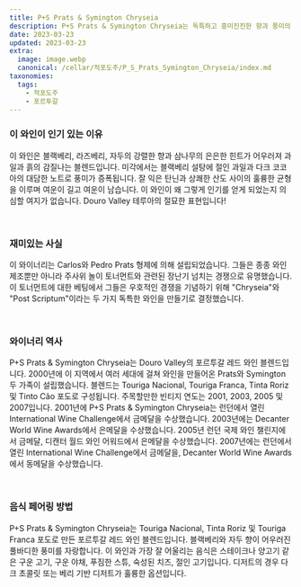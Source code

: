 ```yaml
---
title: P+S Prats & Symington Chryseia
description: P+S Prats & Symington Chryseia는 독특하고 흥미진진한 향과 풍미의 조화입니다. 잘 익은 붉은 과일, 향신료, 흙내음이 느껴지는 짙은 루비색입니다. 구개에서는 블랙베리, 자두, 블랙 체리의 힌트를 발견할 수 있으며 밝은 산도로 보완됩니다. 피니시가 길고 복합적이며 부드러운 타닌이 혀에 여운을 남긴다. 이 와인은 정말 독특하고 가장 안목 있는 미각도 만족시킬 것입니다!
date: 2023-03-23
updated: 2023-03-23
extra:
  image: image.webp
  canonical: /cellar/적포도주/P_S_Prats_Symington_Chryseia/index.md
taxonomies:
  tags: 
    - 적포도주
    - 포르투갈
---
```


### 이 와인이 인기 있는 이유

이 와인은 블랙베리, 라즈베리, 자두의 강렬한 향과 삼나무의 은은한 힌트가 어우러져 과일과 흙의 감질나는 블렌드입니다. 미각에서는 블랙베리 설탕에 절인 과일과 다크 코코아의 대담한 노트로 풍미가 증폭됩니다. 잘 익은 탄닌과 상쾌한 산도 사이의 훌륭한 균형을 이루며 여운이 길고 여운이 남습니다. 이 와인이 왜 그렇게 인기를 얻게 되었는지 의심할 여지가 없습니다. Douro Valley 테루아의 절묘한 표현입니다!

&nbsp;  

### 재미있는 사실

이 와이너리는 Carlos와 Pedro Prats 형제에 의해 설립되었습니다. 그들은 종종 와인 제조뿐만 아니라 주사위 놀이 토너먼트와 관련된 장난기 넘치는 경쟁으로 유명했습니다. 이 토너먼트에 대한 베팅에서 그들은 우호적인 경쟁을 기념하기 위해 &quot;Chryseia&quot;와 &quot;Post Scriptum&quot;이라는 두 가지 독특한 와인을 만들기로 결정했습니다.

&nbsp;  

### 와이너리 역사

P+S Prats & Symington Chryseia는 Douro Valley의 포르투갈 레드 와인 블렌드입니다. 2000년에 이 지역에서 여러 세대에 걸쳐 와인을 만들어온 Prats와 Symington 두 가족이 설립했습니다. 블렌드는 Touriga Nacional, Touriga Franca, Tinta Roriz 및 Tinto Cão 포도로 구성됩니다. 주목할만한 빈티지 연도는 2001, 2003, 2005 및 2007입니다. 2001년에 P+S Prats & Symington Chryseia는 런던에서 열린 International Wine Challenge에서 금메달을 수상했습니다. 2003년에는 Decanter World Wine Awards에서 은메달을 수상했습니다. 2005년 런던 국제 와인 챌린지에서 금메달, 디캔터 월드 와인 어워드에서 은메달을 수상했습니다. 2007년에는 런던에서 열린 International Wine Challenge에서 금메달을, Decanter World Wine Awards에서 동메달을 수상했습니다.

&nbsp;  

### 음식 페어링 방법

P+S Prats & Symington Chryseia는 Touriga Nacional, Tinta Roriz 및 Touriga Franca 포도로 만든 포르투갈 레드 와인 블렌드입니다. 블랙베리와 자두 향이 어우러진 풀바디한 풍미를 자랑합니다. 이 와인과 가장 잘 어울리는 음식은 스테이크나 양고기 같은 구운 고기, 구운 야채, 푸짐한 스튜, 숙성된 치즈, 절인 고기입니다. 디저트의 경우 다크 초콜릿 또는 베리 기반 디저트가 훌륭한 옵션입니다.

&nbsp;  
